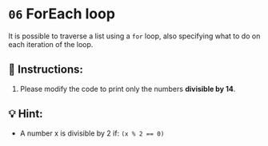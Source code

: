 # `06` ForEach loop

It is possible to traverse a list using a `for` loop, also specifying what to do on each iteration of the loop.

## 📝 Instructions:

1. Please modify the code to print only the numbers **divisible by 14**.

## 💡 Hint:

+ A number x is divisible by 2 if: `(x % 2 == 0)`
